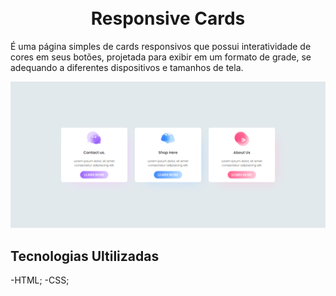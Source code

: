 <h1 align="center">
  <br>Responsive Cards
</h1>
É uma página simples de cards responsivos que possui interatividade de cores em seus botões, projetada para exibir em um formato de grade, se adequando a diferentes dispositivos e tamanhos de tela.

![Resultado final do projeto](img/final.png)

## Tecnologias Ultilizadas 
-HTML;
-CSS;
 
